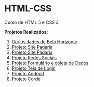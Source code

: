 # HTML-CSS
 Curso de HTML 5 e CSS 3

 <strong>Projetos Realizados: </strong>

<ol>
<li><a href="https://diegomarques20.github.io/html-css/Exercicios/projeto-curiosidades-de-belo-horizonte/"target="_blank">  Curiosidades de Belo Horizonte</a></li>

<li><a href="https://diegomarques20.github.io/projeto-site-imobiliaria/"target="_blank">  Projeto Site Padaria</a></li> 

<li><a href="https://diegomarques20.github.io/projeto-site-padaria/"target="_blank">  Projeto Site Padaria</a></li> 

<li><a href="https://diegomarques20.github.io/projeto-redes-sociais/"target="_blank">  Projeto Redes Sociais</a></li>

<li><a href="https://diegomarques20.github.io/projeto-formulario/"target="_blank">  Projeto Formulário e coleta de Dados</a></li>

<li><a href="https://diegomarques20.github.io/projeto-tela-de-login/"target="_blank">  Projeto Tela de Login</a></li>


<li><a href="https://diegomarques20.github.io/projeto-site-android/"target="_blank" > Projeto Android</a></li>

<li><a href="https://diegomarques20.github.io/projeto-cordel/"target="_blank">  Projeto Cordel</a></li>

</ol>
